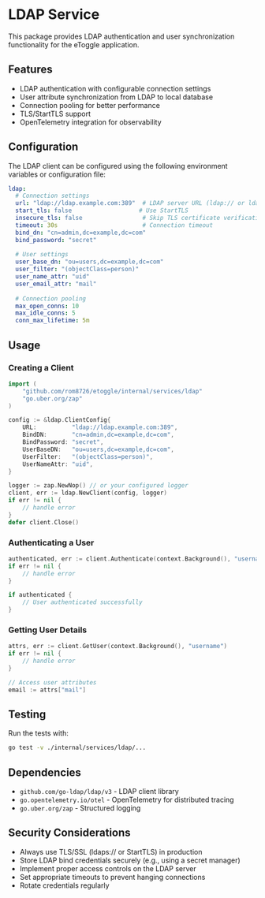 # LDAP Service

This package provides LDAP authentication and user synchronization functionality for the eToggle application.

## Features

- LDAP authentication with configurable connection settings
- User attribute synchronization from LDAP to local database
- Connection pooling for better performance
- TLS/StartTLS support
- OpenTelemetry integration for observability

## Configuration

The LDAP client can be configured using the following environment variables or configuration file:

```yaml
ldap:
  # Connection settings
  url: "ldap://ldap.example.com:389"  # LDAP server URL (ldap:// or ldaps://)
  start_tls: false                   # Use StartTLS
  insecure_tls: false                 # Skip TLS certificate verification
  timeout: 30s                        # Connection timeout
  bind_dn: "cn=admin,dc=example,dc=com"
  bind_password: "secret"
  
  # User settings
  user_base_dn: "ou=users,dc=example,dc=com"
  user_filter: "(objectClass=person)"
  user_name_attr: "uid"
  user_email_attr: "mail"
  
  # Connection pooling
  max_open_conns: 10
  max_idle_conns: 5
  conn_max_lifetime: 5m
```

## Usage

### Creating a Client

```go
import (
    "github.com/rom8726/etoggle/internal/services/ldap"
    "go.uber.org/zap"
)

config := &ldap.ClientConfig{
    URL:          "ldap://ldap.example.com:389",
    BindDN:       "cn=admin,dc=example,dc=com",
    BindPassword: "secret",
    UserBaseDN:   "ou=users,dc=example,dc=com",
    UserFilter:   "(objectClass=person)",
    UserNameAttr: "uid",
}

logger := zap.NewNop() // or your configured logger
client, err := ldap.NewClient(config, logger)
if err != nil {
    // handle error
}
defer client.Close()
```

### Authenticating a User

```go
authenticated, err := client.Authenticate(context.Background(), "username", "password")
if err != nil {
    // handle error
}

if authenticated {
    // User authenticated successfully
}
```

### Getting User Details

```go
attrs, err := client.GetUser(context.Background(), "username")
if err != nil {
    // handle error
}

// Access user attributes
email := attrs["mail"]
```

## Testing

Run the tests with:

```bash
go test -v ./internal/services/ldap/...
```

## Dependencies

- `github.com/go-ldap/ldap/v3` - LDAP client library
- `go.opentelemetry.io/otel` - OpenTelemetry for distributed tracing
- `go.uber.org/zap` - Structured logging

## Security Considerations

- Always use TLS/SSL (ldaps:// or StartTLS) in production
- Store LDAP bind credentials securely (e.g., using a secret manager)
- Implement proper access controls on the LDAP server
- Set appropriate timeouts to prevent hanging connections
- Rotate credentials regularly
